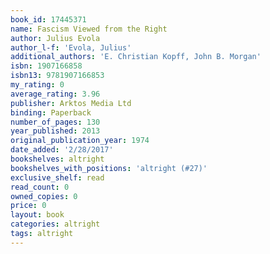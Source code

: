 ```yaml
---
book_id: 17445371
name: Fascism Viewed from the Right
author: Julius Evola
author_l-f: 'Evola, Julius'
additional_authors: 'E. Christian Kopff, John B. Morgan'
isbn: 1907166858
isbn13: 9781907166853
my_rating: 0
average_rating: 3.96
publisher: Arktos Media Ltd
binding: Paperback
number_of_pages: 130
year_published: 2013
original_publication_year: 1974
date_added: '2/28/2017'
bookshelves: altright
bookshelves_with_positions: 'altright (#27)'
exclusive_shelf: read
read_count: 0
owned_copies: 0
price: 0
layout: book
categories: altright
tags: altright
---
```


